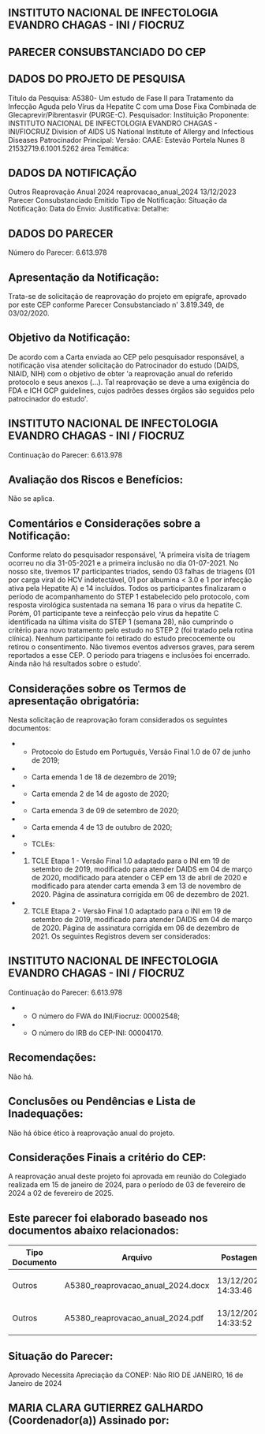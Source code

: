 ## INSTITUTO NACIONAL DE INFECTOLOGIA EVANDRO CHAGAS - INI / FIOCRUZ

## PARECER CONSUBSTANCIADO DO CEP
## DADOS DO PROJETO DE PESQUISA
Título da Pesquisa: A5380- Um estudo de Fase II para Tratamento da Infecção Aguda pelo Vírus da Hepatite C com uma Dose Fixa Combinada de Glecaprevir/Pibrentasvir (PURGE-C).
Pesquisador:
Instituição Proponente: INSTITUTO NACIONAL DE INFECTOLOGIA EVANDRO CHAGAS - INI/FIOCRUZ Division of AIDS US National Institute of Allergy and Infectious Diseases Patrocinador Principal:
Versão:
CAAE:
Estevão Portela Nunes
8
21532719.6.1001.5262
área Temática:
## DADOS DA NOTIFICAÇÃO
Outros
Reaprovação Anual 2024
reaprovacao\_anual\_2024
13/12/2023
Parecer Consubstanciado Emitido
Tipo de Notificação:
Situação da Notificação:
Data do Envio:
Justificativa:
Detalhe:
## DADOS DO PARECER
Número do Parecer:
6.613.978
## Apresentação da Notificação:
Trata-se de solicitação de reaprovação do projeto em epígrafe, aprovado por este CEP conforme Parecer Consubstanciado n' 3.819.349, de 03/02/2020.
## Objetivo da Notificação:
De acordo com a Carta enviada ao CEP pelo pesquisador responsável, a notificação visa atender solicitação do Patrocinador do estudo (DAIDS, NIAID, NIH) com o objetivo de obter 'a reaprovação anual do referido protocolo e seus anexos (...). Tal reaprovação se deve a uma exigência do FDA e ICH GCP guidelines, cujos padrões desses órgãos são seguidos pelo patrocinador do estudo'.
## INSTITUTO NACIONAL DE INFECTOLOGIA EVANDRO CHAGAS - INI / FIOCRUZ
Continuação do Parecer: 6.613.978
## Avaliação dos Riscos e Benefícios:
Não se aplica.
## Comentários e Considerações sobre a Notificação:
Conforme relato do pesquisador responsável, 'A primeira visita de triagem ocorreu no dia 31-05-2021 e a primeira inclusão no dia 01-07-2021. No nosso site, tivemos 17 participantes triados, sendo 03 falhas de triagens (01 por carga viral do HCV indetectável, 01 por albumina &lt; 3.0 e 1 por infecção ativa pela Hepatite A)  e  14  incluídos.  Todos  os  participantes  finalizaram  o  período  de  acompanhamento  do  STEP  1 estabelecido pelo protocolo, com resposta virológica sustentada na semana 16 para o vírus da hepatite C. Porém, 01 participante teve a reinfecção pelo vírus da hepatite C identificada na última visita do STEP 1 (semana 28), não cumprindo o critério para novo tratamento pelo estudo no STEP 2 (foi tratado pela rotina clínica). Nenhum participante foi retirado do estudo precocemente ou retirou o consentimento. Não tivemos eventos adversos graves, para serem reportados a esse CEP. O período para triagens e inclusões foi encerrado. Ainda não há resultados sobre o estudo'.
## Considerações sobre os Termos de apresentação obrigatória:
Nesta solicitação de reaprovação foram considerados os seguintes documentos:
- - Protocolo do Estudo em Português, Versão Final 1.0 de 07 de junho de 2019;
- - Carta emenda 1 de 18 de dezembro de 2019;
- - Carta emenda 2 de 14 de agosto de 2020;
- - Carta emenda 3 de 09 de setembro de 2020;
- - Carta emenda 4 de 13 de outubro de 2020;
- - TCLEs:
- 1. TCLE Etapa 1 - Versão Final 1.0 adaptado para o INI em 19 de setembro de 2019, modificado para atender DAIDS em 04 de março de 2020, modificado para atender o CEP em 13 de abril de 2020 e modificado para atender carta emenda 3 em 13 de novembro de 2020. Página de assinatura corrigida em 06 de dezembro de 2021.
- 2. TCLE Etapa 2 - Versão Final 1.0 adaptado para o INI em 19 de setembro de 2019, modificado para atender DAIDS em 04 de março de 2020. Página de assinatura corrigida em 06 de dezembro de 2021.
Os seguintes Registros devem ser considerados:
## INSTITUTO NACIONAL DE INFECTOLOGIA EVANDRO CHAGAS - INI / FIOCRUZ
Continuação do Parecer: 6.613.978
- - O número do FWA do INI/Fiocruz: 00002548;
- - O número do IRB do CEP-INI: 00004170.
## Recomendações:
Não há.
## Conclusões ou Pendências e Lista de Inadequações:
Não há óbice ético à reaprovação anual do projeto.
## Considerações Finais a critério do CEP:
A reaprovação anual deste projeto foi aprovada em reunião do Colegiado realizada em 15 de janeiro de 2024, para o período de 03 de fevereiro de 2024 a 02 de fevereiro de 2025.
## Este parecer foi elaborado baseado nos documentos abaixo relacionados:
| Tipo Documento   | Arquivo                           | Postagem            | Autor                 | Situação   |
|------------------|-----------------------------------|---------------------|-----------------------|------------|
| Outros           | A5380_reaprovacao_anual_2024.docx | 13/12/2023 14:33:46 | Estevão Portela Nunes | Postado    |
| Outros           | A5380_reaprovacao_anual_2024.pdf  | 13/12/2023 14:33:52 | Estevão Portela Nunes | Postado    |
## Situação do Parecer:
Aprovado
Necessita Apreciação da CONEP:
Não
RIO DE JANEIRO, 16 de Janeiro de 2024
## MARIA CLARA GUTIERREZ GALHARDO (Coordenador(a)) Assinado por:

